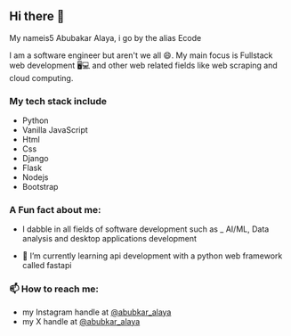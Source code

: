 ## Hi there 👋

My nameis5 Abubakar Alaya, i go by the alias Ecode

I am a software engineer but aren't we all  😄. My main focus
is Fullstack web development 🖥️💻 and other web related fields like 
web scraping and cloud computing.

### My tech stack include
- Python
- Vanilla JavaScript
- Html
- Css
- Django
- Flask
- Nodejs
- Bootstrap 

### A Fun fact about me: 
- I dabble in all fields of software development such as
_ AI/ML, Data analysis and desktop applications development 

- 🌱 I’m currently learning api development with a python web framework called fastapi

### 📫 How to reach me:

- my Instagram handle at [@abubkar_alaya](https://instagram.com/abubakar_alaya?utm_source=qr&igshid=MzNlNGNkZWQ4Mg%3D%3D)
- my X handle at [@abubkar_alaya](https://twitter.com/abubakar_alaya?s=09)


<!--
**Ecode2/Ecode2** is a ✨ _special_ ✨ repository because its `README.md` (this file) appears on your GitHub profile.

Here are some ideas to get you started:

- 🔭 I’m currently working on ...
- 🌱 I’m currently learning ...
- 👯 I’m looking to collaborate on ...
- 🤔 I’m looking for help with ...
- 💬 Ask me about ...
- 📫 How to reach me: ...
- 😄 Pronouns: ...
- ⚡ Fun fact: ...
-->
